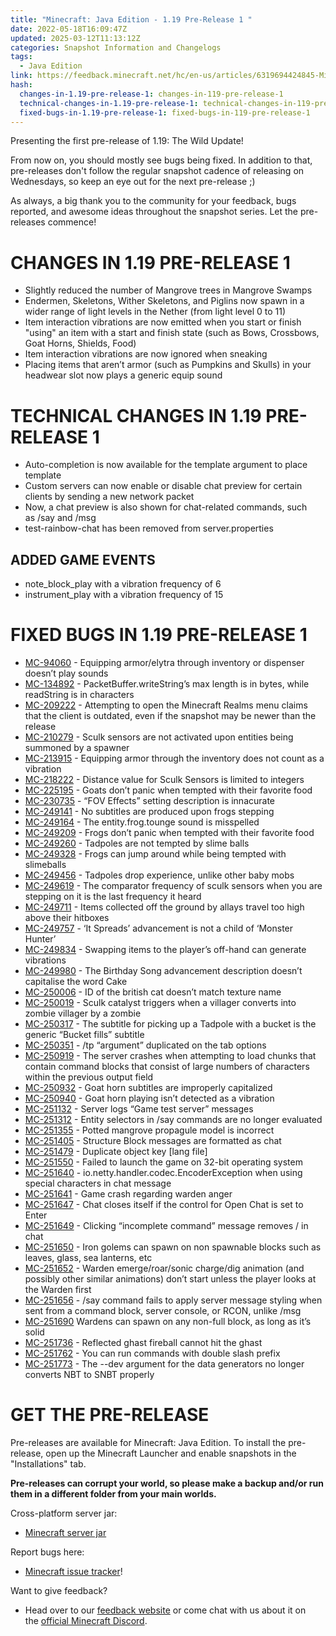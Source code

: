 ```yaml
---
title: "Minecraft: Java Edition - 1.19 Pre-Release 1 "
date: 2022-05-18T16:09:47Z
updated: 2025-03-12T11:13:12Z
categories: Snapshot Information and Changelogs
tags:
  - Java Edition
link: https://feedback.minecraft.net/hc/en-us/articles/6319694424845-Minecraft-Java-Edition-1-19-Pre-Release-1
hash:
  changes-in-1.19-pre-release-1: changes-in-119-pre-release-1
  technical-changes-in-1.19-pre-release-1: technical-changes-in-119-pre-release-1
  fixed-bugs-in-1.19-pre-release-1: fixed-bugs-in-119-pre-release-1
---
```


Presenting the first pre-release of 1.19: The Wild Update!

From now on, you should mostly see bugs being fixed. In addition to that, pre-releases don't follow the regular snapshot cadence of releasing on Wednesdays, so keep an eye out for the next pre-release ;)

As always, a big thank you to the community for your feedback, bugs reported, and awesome ideas throughout the snapshot series. Let the pre-releases commence!

# CHANGES IN 1.19 PRE-RELEASE 1

- Slightly reduced the number of Mangrove trees in Mangrove Swamps
- Endermen, Skeletons, Wither Skeletons, and Piglins now spawn in a wider range of light levels in the Nether (from light level 0 to 11)
- Item interaction vibrations are now emitted when you start or finish "using" an item with a start and finish state (such as Bows, Crossbows, Goat Horns, Shields, Food)
- Item interaction vibrations are now ignored when sneaking
- Placing items that aren’t armor (such as Pumpkins and Skulls) in your headwear slot now plays a generic equip sound

# TECHNICAL CHANGES IN 1.19 PRE-RELEASE 1

- Auto-completion is now available for the template argument to place template
- Custom servers can now enable or disable chat preview for certain clients by sending a new network packet
- Now, a chat preview is also shown for chat-related commands, such as /say and /msg
- test-rainbow-chat has been removed from server.properties

## ADDED GAME EVENTS

- note_block_play with a vibration frequency of 6
- instrument_play with a vibration frequency of 15

# FIXED BUGS IN 1.19 PRE-RELEASE 1

- [MC-94060](https://bugs.mojang.com/browse/MC-94060) - Equipping armor/elytra through inventory or dispenser doesn’t play sounds
- [MC-134892](https://bugs.mojang.com/browse/MC-134892) - PacketBuffer.writeString’s max length is in bytes, while readString is in characters
- [MC-209222](https://bugs.mojang.com/browse/MC-209222) - Attempting to open the Minecraft Realms menu claims that the client is outdated, even if the snapshot may be newer than the release
- [MC-210279](https://bugs.mojang.com/browse/MC-210279) - Sculk sensors are not activated upon entities being summoned by a spawner
- [MC-213915](https://bugs.mojang.com/browse/MC-213915) - Equipping armor through the inventory does not count as a vibration
- [MC-218222](https://bugs.mojang.com/browse/MC-218222) - Distance value for Sculk Sensors is limited to integers
- [MC-225195](https://bugs.mojang.com/browse/MC-225195) - Goats don’t panic when tempted with their favorite food
- [MC-230735](https://bugs.mojang.com/browse/MC-230735) - “FOV Effects” setting description is innacurate
- [MC-249141](https://bugs.mojang.com/browse/MC-249141) - No subtitles are produced upon frogs stepping
- [MC-249164](https://bugs.mojang.com/browse/MC-249164) - The entity.frog.tounge sound is misspelled
- [MC-249209](https://bugs.mojang.com/browse/MC-249209) - Frogs don’t panic when tempted with their favorite food
- [MC-249260](https://bugs.mojang.com/browse/MC-249260) - Tadpoles are not tempted by slime balls
- [MC-249328](https://bugs.mojang.com/browse/MC-249328) - Frogs can jump around while being tempted with slimeballs
- [MC-249456](https://bugs.mojang.com/browse/MC-249456) - Tadpoles drop experience, unlike other baby mobs
- [MC-249619](https://bugs.mojang.com/browse/MC-249619) - The comparator frequency of sculk sensors when you are stepping on it is the last frequency it heard
- [MC-249711](https://bugs.mojang.com/browse/MC-249711) - Items collected off the ground by allays travel too high above their hitboxes
- [MC-249757](https://bugs.mojang.com/browse/MC-249757) - ‘It Spreads’ advancement is not a child of ‘Monster Hunter’
- [MC-249834](https://bugs.mojang.com/browse/MC-249834) - Swapping items to the player’s off-hand can generate vibrations
- [MC-249980](https://bugs.mojang.com/browse/MC-249980) - The Birthday Song advancement description doesn’t capitalise the word Cake
- [MC-250006](https://bugs.mojang.com/browse/MC-250006) - ID of the british cat doesn’t match texture name
- [MC-250019](https://bugs.mojang.com/browse/MC-250019) - Sculk catalyst triggers when a villager converts into zombie villager by a zombie
- [MC-250317](https://bugs.mojang.com/browse/MC-250317) - The subtitle for picking up a Tadpole with a bucket is the generic “Bucket fills” subtitle
- [MC-250351](https://bugs.mojang.com/browse/MC-250351) - /tp “argument” duplicated on the tab options
- [MC-250919](https://bugs.mojang.com/browse/MC-250919) - The server crashes when attempting to load chunks that contain command blocks that consist of large numbers of characters within the previous output field
- [MC-250932](https://bugs.mojang.com/browse/MC-250932) - Goat horn subtitles are improperly capitalized
- [MC-250940](https://bugs.mojang.com/browse/MC-250940) - Goat horn playing isn’t detected as a vibration
- [MC-251132](https://bugs.mojang.com/browse/MC-251132) - Server logs “Game test server” messages
- [MC-251312](https://bugs.mojang.com/browse/MC-251312) - Entity selectors in /say commands are no longer evaluated
- [MC-251355](https://bugs.mojang.com/browse/MC-251355) - Potted mangrove propagule model is incorrect
- [MC-251405](https://bugs.mojang.com/browse/MC-251405) - Structure Block messages are formatted as chat
- [MC-251479](https://bugs.mojang.com/browse/MC-251479) - Duplicate object key \[lang file\]
- [MC-251550](https://bugs.mojang.com/browse/MC-251550) - Failed to launch the game on 32-bit operating system
- [MC-251640](https://bugs.mojang.com/browse/MC-251640) - io.netty.handler.codec.EncoderException when using special characters in chat message
- [MC-251641](https://bugs.mojang.com/browse/MC-251641) - Game crash regarding warden anger
- [MC-251647](https://bugs.mojang.com/browse/MC-251647) - Chat closes itself if the control for Open Chat is set to Enter
- [MC-251649](https://bugs.mojang.com/browse/MC-251649) - Clicking “incomplete command” message removes / in chat
- [MC-251650](https://bugs.mojang.com/browse/MC-251650) - Iron golems can spawn on non spawnable blocks such as leaves, glass, sea lanterns, etc
- [MC-251652](https://bugs.mojang.com/browse/MC-251652) - Warden emerge/roar/sonic charge/dig animation (and possibly other similar animations) don’t start unless the player looks at the Warden first
- [MC-251656](https://bugs.mojang.com/browse/MC-251656) - /say command fails to apply server message styling when sent from a command block, server console, or RCON, unlike /msg
- [MC-251690](https://bugs.mojang.com/browse/MC-251690) Wardens can spawn on any non-full block, as long as it’s solid
- [MC-251736](https://bugs.mojang.com/browse/MC-251736) - Reflected ghast fireball cannot hit the ghast
- [MC-251762](https://bugs.mojang.com/browse/MC-251762) - You can run commands with double slash prefix
- [MC-251773](https://bugs.mojang.com/browse/MC-251773) - The --dev argument for the data generators no longer converts NBT to SNBT properly

# GET THE PRE-RELEASE

Pre-releases are available for Minecraft: Java Edition. To install the pre-release, open up the Minecraft Launcher and enable snapshots in the "Installations" tab.

**Pre-releases can corrupt your world, so please make a backup and/or run them in a different folder from your main worlds.**

Cross-platform server jar:

- [Minecraft server jar](https://launcher.mojang.com/v1/objects/1be90ec671e145e56b789de428b63ec43a2d9721/server.jar)

Report bugs here:

- [Minecraft issue tracker](https://aka.ms/snapshotbugs?ref=blog)!

Want to give feedback?

- Head over to our [feedback website](https://aka.ms/snapshotfeedback) or come chat with us about it on the [official Minecraft Discord](https://discordapp.com/invite/minecraft).
